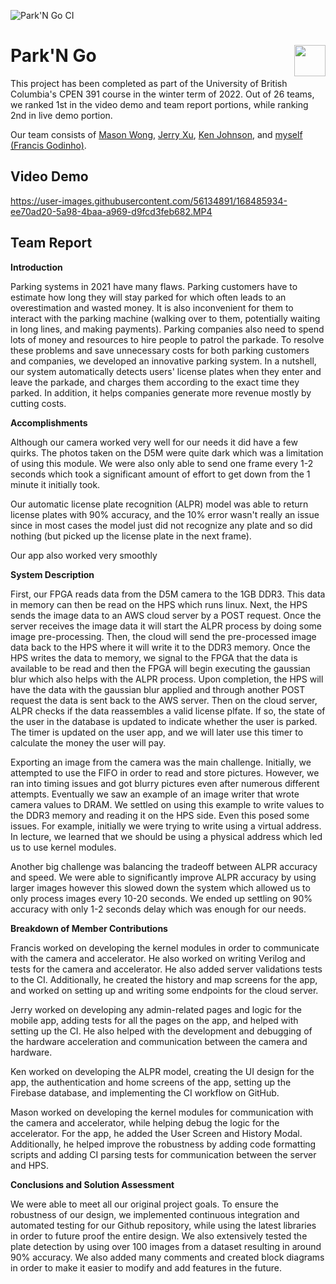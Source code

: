 ![Park'N Go CI](https://github.com/UBC-CPEN391/l2a-01-devicedrivers/actions/workflows/main.yml/badge.svg)

<div>
  <h1>
    Park'N Go
  <img src="https://user-images.githubusercontent.com/56134891/161861464-b5627e1c-ca0b-4780-a89c-3a429dd81ddd.png" style="float: right;" width=50/>
  </h1>
</div>

This project has been completed as part of the University of British Columbia's CPEN 391 course in the winter term of 2022. Out of 26 teams, we ranked 1st in the video demo and team report portions, while ranking 2nd in live demo portion.

Our team consists of [Mason Wong](https://github.com/masonw19), [Jerry Xu](https://github.com/jerryxu9), [Ken Johnson](https://github.com/kojon74), and [myself (Francis Godinho)](https://github.com/FrancisGodinho).

## Video Demo
https://user-images.githubusercontent.com/56134891/168485934-ee70ad20-5a98-4baa-a969-d9fcd3feb682.MP4

## Team Report

**Introduction**

Parking systems in 2021 have many flaws. Parking customers have to estimate how long they will stay parked for which often leads to an overestimation and wasted money. It is also inconvenient for them to interact with the parking machine (walking over to them, potentially waiting in long lines, and making payments). Parking companies also need to spend lots of money and resources to hire people to patrol the parkade. To resolve these problems and save unnecessary costs for both parking customers and companies, we developed an innovative parking system. In a nutshell, our system automatically detects users&#39; license plates when they enter and leave the parkade, and charges them according to the exact time they parked. In addition, it helps companies generate more revenue mostly by cutting costs.

**Accomplishments**

Although our camera worked very well for our needs it did have a few quirks. The photos taken on the D5M were quite dark which was a limitation of using this module. We were also only able to send one frame every 1-2 seconds which took a significant amount of effort to get down from the 1 minute it initially took.

Our automatic license plate recognition (ALPR) model was able to return license plates with 90% accuracy, and the 10% error wasn&#39;t really an issue since in most cases the model just did not recognize any plate and so did nothing (but picked up the license plate in the next frame).

Our app also worked very smoothly

**System Description**

First, our FPGA reads data from the D5M camera to the 1GB DDR3. This data in memory can then be read on the HPS which runs linux. Next, the HPS sends the image data to an AWS cloud server by a POST request. Once the server receives the image data it will start the ALPR process by doing some image pre-processing. Then, the cloud will send the pre-processed image data back to the HPS where it will write it to the DDR3 memory. Once the HPS writes the data to memory, we signal to the FPGA that the data is available to be read and then the FPGA will begin executing the gaussian blur which also helps with the ALPR process. Upon completion, the HPS will have the data with the gaussian blur applied and through another POST request the data is sent back to the AWS server. Then on the cloud server, ALPR checks if the data reassembles a valid license plfate. If so, the state of the user in the database is updated to indicate whether the user is parked. The timer is updated on the user app, and we will later use this timer to calculate the money the user will pay.

Exporting an image from the camera was the main challenge. Initially, we attempted to use the FIFO in order to read and store pictures. However, we ran into timing issues and got blurry pictures even after numerous different attempts. Eventually we saw an example of an image writer that wrote camera values to DRAM. We settled on using this example to write values to the DDR3 memory and reading it on the HPS side. Even this posed some issues. For example, initially we were trying to write using a virtual address. In lecture, we learned that we should be using a physical address which led us to use kernel modules.

Another big challenge was balancing the tradeoff between ALPR accuracy and speed. We were able to significantly improve ALPR accuracy by using larger images however this slowed down the system which allowed us to only process images every 10-20 seconds. We ended up settling on 90% accuracy with only 1-2 seconds delay which was enough for our needs.

**Breakdown of Member Contributions**

Francis worked on developing the kernel modules in order to communicate with the camera and accelerator. He also worked on writing Verilog and tests for the camera and accelerator. He also added server validations tests to the CI. Additionally, he created the history and map screens for the app, and worked on setting up and writing some endpoints for the cloud server.

Jerry worked on developing any admin-related pages and logic for the mobile app, adding tests for all the pages on the app, and helped with setting up the CI. He also helped with the development and debugging of the hardware acceleration and communication between the camera and hardware.

Ken worked on developing the ALPR model, creating the UI design for the app, the authentication and home screens of the app, setting up the Firebase database, and implementing the CI workflow on GitHub.

Mason worked on developing the kernel modules for communication with the camera and accelerator, while helping debug the logic for the accelerator. For the app, he added the User Screen and History Modal. Additionally, he helped improve the robustness by adding code formatting scripts and adding CI parsing tests for communication between the server and HPS.

**Conclusions and Solution Assessment**

We were able to meet all our original project goals. To ensure the robustness of our design, we implemented continuous integration and automated testing for our Github repository, while using the latest libraries in order to future proof the entire design. We also extensively tested the plate detection by using over 100 images from a dataset resulting in around 90% accuracy. We also added many comments and created block diagrams in order to make it easier to modify and add features in the future.
